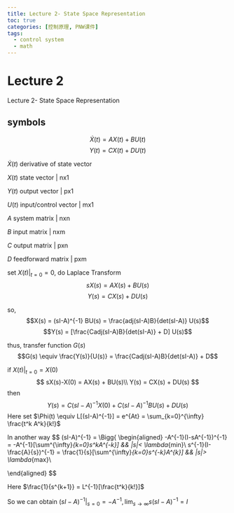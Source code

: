 ```yaml
---
title: Lecture 2- State Space Representation
toc: true
categories: [控制原理, PNW课件]
tags:
  - control system
  - math
---
```



# Lecture 2
Lecture 2- State Space Representation
<!--more-->

## symbols

$$\dot{X}(t) = AX(t) + BU(t)$$
$$Y(t) = CX(t) + DU(t)$$

$\dot{X}(t)$ derivative of state vector

$X(t)$ state vector | nx1

$Y(t)$ output vector | px1

$U(t)$ input/control vector | mx1

$A$ system matrix | nxn

$B$ input matrix | nxm

$C$ output matrix | pxn

$D$ feedforward matrix | pxm

set $X(t)|_{t=0} = 0$, do Laplace Transform
$$sX(s) = AX(s) + BU(s)$$
$$Y(s) = CX(s) + DU(s)$$

so,
$$X(s) = (sI-A)^{-1} BU(s) = \frac{adj(sI-A)B}{det(sI-A)} U(s)$$
$$Y(s) = [\frac{Cadj(sI-A)B}{det(sI-A)} + D] U(s)$$

thus, transfer function $G(s)$
$$G(s) \equiv \frac{Y(s)}{U(s)} = \frac{Cadj(sI-A)B}{det(sI-A)} + D$$



if $X(t)|_{t=0} = X(0)$
$$
sX(s)-X(0) = AX(s) + BU(s)\\
Y(s) = CX(s) + DU(s)
$$
then
$$
Y(s) = C(sI-A)^{-1}X(0) + C(sI-A)^{-1}BU(s) + DU(s)
$$
Here set $\Phi(t) \equiv L[(sI-A)^{-1}] = e^{At} = \sum_{k=0}^{\infty} \frac{t^k A^k}{k!}$

In another way 
$$
(sI-A)^{-1} = \Bigg\{
\begin{aligned}
-A^{-1}(I-sA^{-1})^{-1} = -A^{-1}[\sum^{\infty}_{k=0}s^kA^{-k}]  && |s|< \lambda_{min}\\
s^{-1}(I-\frac{A}{s})^{-1} = \frac{1}{s}[\sum^{\infty}_{k=0}s^{-k}A^{k}]  && |s|> \lambda_{max}\\

\end{aligned}
$$


Here $\frac{1}{s^{k+1}} = L^{-1}[\frac{t^k}{k!}]$

So we can obtain $(sI-A)^{-1}|_{s=0} = -A^{-1}, \lim_{s\to \infty} s(sI-A)^{-1}=I$


